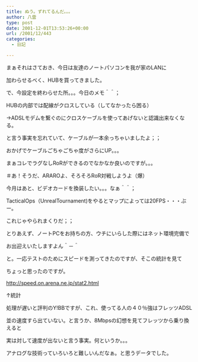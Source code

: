 ```yaml
---
title: ぬう。ずれてるんだ。。。
author: 八雲
type: post
date: 2001-12-01T13:53:26+00:00
url: /2001/12/443
categories:
  - 日記

---
```

まぁそれはさておき、今日は友達のノートパソコンを我が家のLANに
  
加わらせるべく、HUBを買ってきました。
  
で、今設定を終わらせた所。。。今日のメモ＾＾；

HUBの内部では配線がクロスしている（してなかったら困る）
  
→ADSLモデムを繋ぐのにクロスケーブルを使ってあげないと認識出来なくなる。
  
と言う事実を忘れていて、ケーブルが一本余っちゃいましたよ；；

おかげでケーブルごちゃごちゃ度がさらにUP。。。
  
まぁコレでラグなしRoRができるのでなかなか良いのですが。。。
  
＃あ！そうだ、ARAROよ、そろそろRoR対戦しようよ（爆）

今月はあと、ビデオカードを換装したい。。。なぁ＾＾；
  
TacticalOps（UnrealTournament)をやるとマップによっては20FPS・・・ぶー。
  
これじゃやられまくりだ；；
  
とりあえず、ノートPCをお持ちの方、ウチにいらした際にはネット環境完備で
  
お出迎えいたしますよん＾－＾

と。一応テストのためにスピードを測ってきたのですが、そこの統計を見て
  
ちょっと思ったのですが。
  
http://speed.on.arena.ne.jp/stat2.html
  
↑統計
  
処理が遅いと評判のY!BBですが、これ、使ってる人の４０％強はフレッツADSL
  
並の速度すら出ていない。と言うか、8Mbpsの幻想を見てフレッツから乗り換えると
  
実は対して速度が出ないと言う事実。何というか。。。
  
アナログな技術っていろいろと難しいんだなぁ。と思うデータでした。